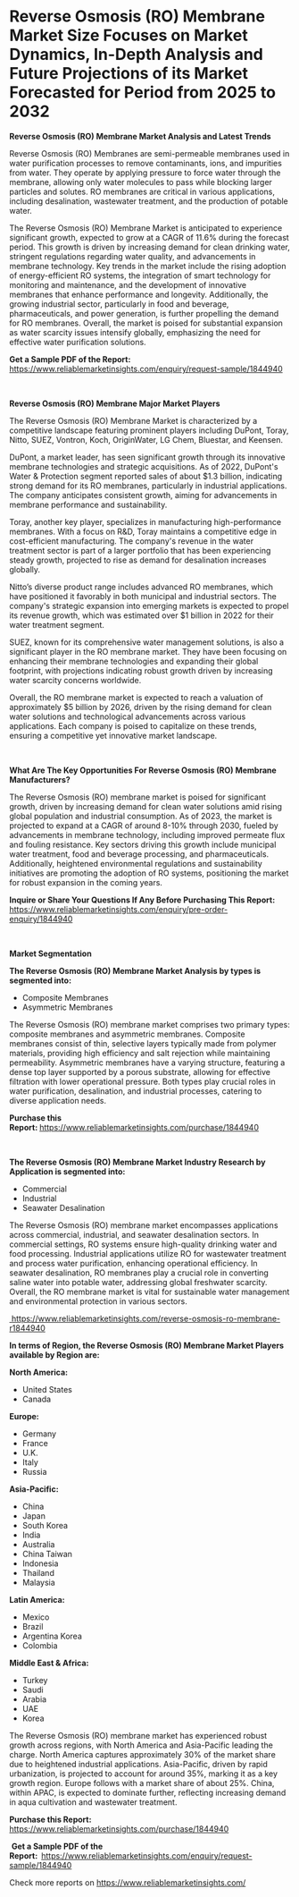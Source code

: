 <p><h1>Reverse Osmosis (RO) Membrane Market Size Focuses on Market Dynamics, In-Depth Analysis and Future Projections of its Market Forecasted for Period from 2025 to 2032</h1></p><p><strong>Reverse Osmosis (RO) Membrane Market Analysis and Latest Trends</strong></p>
<p><p>Reverse Osmosis (RO) Membranes are semi-permeable membranes used in water purification processes to remove contaminants, ions, and impurities from water. They operate by applying pressure to force water through the membrane, allowing only water molecules to pass while blocking larger particles and solutes. RO membranes are critical in various applications, including desalination, wastewater treatment, and the production of potable water.</p><p>The Reverse Osmosis (RO) Membrane Market is anticipated to experience significant growth, expected to grow at a CAGR of 11.6% during the forecast period. This growth is driven by increasing demand for clean drinking water, stringent regulations regarding water quality, and advancements in membrane technology. Key trends in the market include the rising adoption of energy-efficient RO systems, the integration of smart technology for monitoring and maintenance, and the development of innovative membranes that enhance performance and longevity. Additionally, the growing industrial sector, particularly in food and beverage, pharmaceuticals, and power generation, is further propelling the demand for RO membranes. Overall, the market is poised for substantial expansion as water scarcity issues intensify globally, emphasizing the need for effective water purification solutions.</p></p>
<p><strong>Get a Sample PDF of the Report:&nbsp;</strong> <a href="https://www.reliablemarketinsights.com/enquiry/request-sample/1844940?utm_campaign=2888&utm_medium=2&utm_source=Github&utm_content=ia&utm_term=03042025&utm_id=reverse-osmosis-ro-membrane">https://www.reliablemarketinsights.com/enquiry/request-sample/1844940</a></p>
<p>&nbsp;</p>
<p><strong>Reverse Osmosis (RO) Membrane Major Market Players</strong></p>
<p><p>The Reverse Osmosis (RO) Membrane Market is characterized by a competitive landscape featuring prominent players including DuPont, Toray, Nitto, SUEZ, Vontron, Koch, OriginWater, LG Chem, Bluestar, and Keensen. </p><p>DuPont, a market leader, has seen significant growth through its innovative membrane technologies and strategic acquisitions. As of 2022, DuPont's Water & Protection segment reported sales of about $1.3 billion, indicating strong demand for its RO membranes, particularly in industrial applications. The company anticipates consistent growth, aiming for advancements in membrane performance and sustainability.</p><p>Toray, another key player, specializes in manufacturing high-performance membranes. With a focus on R&D, Toray maintains a competitive edge in cost-efficient manufacturing. The company's revenue in the water treatment sector is part of a larger portfolio that has been experiencing steady growth, projected to rise as demand for desalination increases globally.</p><p>Nitto’s diverse product range includes advanced RO membranes, which have positioned it favorably in both municipal and industrial sectors. The company's strategic expansion into emerging markets is expected to propel its revenue growth, which was estimated over $1 billion in 2022 for their water treatment segment.</p><p>SUEZ, known for its comprehensive water management solutions, is also a significant player in the RO membrane market. They have been focusing on enhancing their membrane technologies and expanding their global footprint, with projections indicating robust growth driven by increasing water scarcity concerns worldwide.</p><p>Overall, the RO membrane market is expected to reach a valuation of approximately $5 billion by 2026, driven by the rising demand for clean water solutions and technological advancements across various applications. Each company is poised to capitalize on these trends, ensuring a competitive yet innovative market landscape.</p></p>
<p>&nbsp;</p>
<p><strong>What Are The Key Opportunities For Reverse Osmosis (RO) Membrane Manufacturers?</strong></p>
<p><p>The Reverse Osmosis (RO) membrane market is poised for significant growth, driven by increasing demand for clean water solutions amid rising global population and industrial consumption. As of 2023, the market is projected to expand at a CAGR of around 8-10% through 2030, fueled by advancements in membrane technology, including improved permeate flux and fouling resistance. Key sectors driving this growth include municipal water treatment, food and beverage processing, and pharmaceuticals. Additionally, heightened environmental regulations and sustainability initiatives are promoting the adoption of RO systems, positioning the market for robust expansion in the coming years.</p></p>
<p><strong>Inquire or Share Your Questions If Any Before Purchasing This Report:</strong> <a href="https://www.reliablemarketinsights.com/enquiry/pre-order-enquiry/1844940?utm_campaign=2888&utm_medium=2&utm_source=Github&utm_content=ia&utm_term=03042025&utm_id=reverse-osmosis-ro-membrane">https://www.reliablemarketinsights.com/enquiry/pre-order-enquiry/1844940</a></p>
<p>&nbsp;</p>
<p><strong>Market Segmentation</strong></p>
<p><strong>The Reverse Osmosis (RO) Membrane Market Analysis by types is segmented into:</strong></p>
<p><ul><li>Composite Membranes</li><li>Asymmetric Membranes</li></ul></p>
<p><p>The Reverse Osmosis (RO) membrane market comprises two primary types: composite membranes and asymmetric membranes. Composite membranes consist of thin, selective layers typically made from polymer materials, providing high efficiency and salt rejection while maintaining permeability. Asymmetric membranes have a varying structure, featuring a dense top layer supported by a porous substrate, allowing for effective filtration with lower operational pressure. Both types play crucial roles in water purification, desalination, and industrial processes, catering to diverse application needs.</p></p>
<p><strong>Purchase this Report:&nbsp;</strong><a href="https://www.reliablemarketinsights.com/purchase/1844940?utm_campaign=2888&utm_medium=2&utm_source=Github&utm_content=ia&utm_term=03042025&utm_id=reverse-osmosis-ro-membrane">https://www.reliablemarketinsights.com/purchase/1844940</a></p>
<p>&nbsp;</p>
<p><strong>The Reverse Osmosis (RO) Membrane Market Industry Research by Application is segmented into:</strong></p>
<p><ul><li>Commercial</li><li>Industrial</li><li>Seawater Desalination</li></ul></p>
<p><p>The Reverse Osmosis (RO) membrane market encompasses applications across commercial, industrial, and seawater desalination sectors. In commercial settings, RO systems ensure high-quality drinking water and food processing. Industrial applications utilize RO for wastewater treatment and process water purification, enhancing operational efficiency. In seawater desalination, RO membranes play a crucial role in converting saline water into potable water, addressing global freshwater scarcity. Overall, the RO membrane market is vital for sustainable water management and environmental protection in various sectors.</p></p>
<p><a href="https://www.reliablemarketinsights.com/reverse-osmosis-ro-membrane-r1844940?utm_campaign=2888&utm_medium=2&utm_source=Github&utm_content=ia&utm_term=03042025&utm_id=reverse-osmosis-ro-membrane">&nbsp;https://www.reliablemarketinsights.com/reverse-osmosis-ro-membrane-r1844940</a></p>
<p><strong>In terms of Region, the Reverse Osmosis (RO) Membrane Market Players available by Region are:</strong></p>
<p>
    <p> <strong> North America: </strong>
        <ul>
            <li>United States</li>
            <li>Canada</li>
        </ul>
        </p> 
    <p> <strong> Europe: </strong>
        <ul>
            <li>Germany</li>
            <li>France</li>
            <li>U.K.</li>
            <li>Italy</li>
            <li>Russia</li>
        </ul>
        </p> 
    <p> <strong> Asia-Pacific: </strong>
        <ul>
            <li>China</li>
            <li>Japan</li>
            <li>South Korea</li>
            <li>India</li>
            <li>Australia</li>
            <li>China Taiwan</li>
            <li>Indonesia</li>
            <li>Thailand</li>
            <li>Malaysia</li>
        </ul>
        </p> 
    <p> <strong> Latin America: </strong>
        <ul>
            <li>Mexico</li>
            <li>Brazil</li>
            <li>Argentina Korea</li>
            <li>Colombia</li>
        </ul>
        </p> 
    <p> <strong> Middle East & Africa: </strong>
        <ul>
            <li>Turkey</li>
            <li>Saudi</li>
            <li>Arabia</li>
            <li>UAE</li>
            <li>Korea</li>
        </ul>
    </p>
    </p>
<p><p>The Reverse Osmosis (RO) membrane market has experienced robust growth across regions, with North America and Asia-Pacific leading the charge. North America captures approximately 30% of the market share due to heightened industrial applications. Asia-Pacific, driven by rapid urbanization, is projected to account for around 35%, marking it as a key growth region. Europe follows with a market share of about 25%. China, within APAC, is expected to dominate further, reflecting increasing demand in aqua cultivation and wastewater treatment.</p></p>
<p><strong>Purchase this Report: </strong><a href="https://www.reliablemarketinsights.com/purchase/1844940?utm_campaign=2888&utm_medium=2&utm_source=Github&utm_content=ia&utm_term=03042025&utm_id=reverse-osmosis-ro-membrane">https://www.reliablemarketinsights.com/purchase/1844940</a></p>
<p>&nbsp;<strong>Get a Sample PDF of the Report:&nbsp;&nbsp;</strong><a href="https://www.reliablemarketinsights.com/enquiry/request-sample/1844940?utm_campaign=2888&utm_medium=2&utm_source=Github&utm_content=ia&utm_term=03042025&utm_id=reverse-osmosis-ro-membrane">https://www.reliablemarketinsights.com/enquiry/request-sample/1844940</a></p>
<p><strong></strong></p>
<p>Check more reports on <a href="https://www.reliablemarketinsights.com/?utm_campaign=2888&utm_medium=2&utm_source=Github&utm_content=ia&utm_term=03042025&utm_id=reverse-osmosis-ro-membrane">https://www.reliablemarketinsights.com/</a></p>